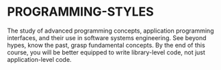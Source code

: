 # PROGRAMMING-STYLES
The study of advanced programming concepts, application programming interfaces, and their use in software systems engineering. See beyond hypes, know the past, grasp fundamental concepts. By the end of this course, you will be better equipped to write library-level code, not just application-level code.
